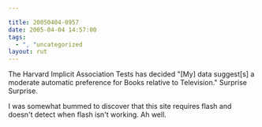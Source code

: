 ```yaml
---

title: 20050404-0957
date: 2005-04-04 14:57:00
tags:
  - ", "uncategorized
layout: rut
---
```


<p> The Harvard Implicit Association Tests has decided "[My] data
suggest[s] a moderate automatic preference for Books relative
to Television."  Surprise Surprise.</p>

<p>I was somewhat bummed to discover that this site requires flash
and doesn't detect when flash isn't working. Ah well.</p>

